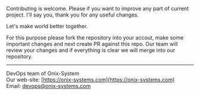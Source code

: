 Contributing is welcome. Please if you want to improve any part of current project. I'll say you, thank you for any useful changes. 

Let's make world better together.

For this purpose please fork the repository into your accout, make some important changes and next create PR against this repo. 
Our team will review your changes and if everything is clear we will merge into our repository.

---

DevOps team of Onix-System  
Our web-site: [https://onix-systems.com](https://onix-systems.com)  
Email: [devops@onix-systems.com](mailto:devops@onix-systems.com)
